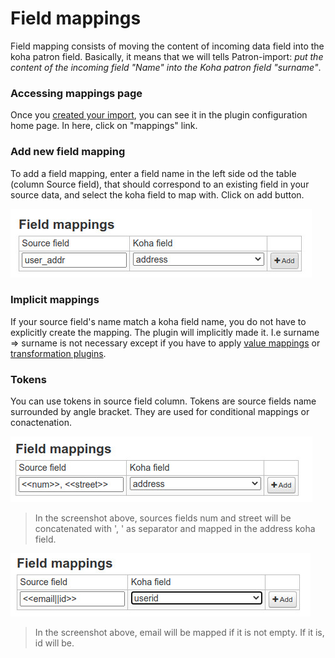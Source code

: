 # Field mappings

Field mapping consists of moving the content of incoming data field into the koha patron field.
Basically, it means that we will tells Patron-import: *put the content of the incoming field "Name" into the Koha patron field "surname"*.

### Accessing mappings page
Once you [created your import](import.md), you can see it in the plugin configuration home page. In here, click on "mappings" link.

### Add new field mapping
To add a field mapping, enter a field name in the left side od the table (column Source field), that should correspond to an existing field in your source data, and select the koha field to map with. Click on add button.

![Field mapping](img/field-mapping.jpg)
	
### Implicit mappings

If your source field's name match a koha field name, you do not have to explicitly create the mapping. The plugin will implicitly made it.
I.e surname => surname is not necessary except if you have to apply [value mappings](value-mappings.md) or [transformation plugins](transformation-plugins.md).

### Tokens

You can use tokens in source field column. Tokens are source fields name surrounded by angle bracket. They are used for conditional mappings or conactenation.

![Concatenation](img/concat_token.jpg)
> In the screenshot above, sources fields num and street will be concatenated with ', ' as separator and mapped in the address koha field.

![Conditional mapping](img/conditional_token.jpg)
> In the screenshot above, email will be mapped if it is not empty. If it is, id will be.
